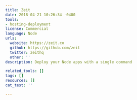 ```yaml
---
title: Zeit
date: 2018-04-21 10:26:34 -0400
tools:
- hosting-deployment
license: Commercial
language: Node
urls:
  website: https://zeit.co
  github: https://github.com/zeit
  twitter: zeithq
  other: ''
description: Deploy your Node apps with a single command

related_tools: []
tags: []
resources: []
cat_test: ''

---
```

